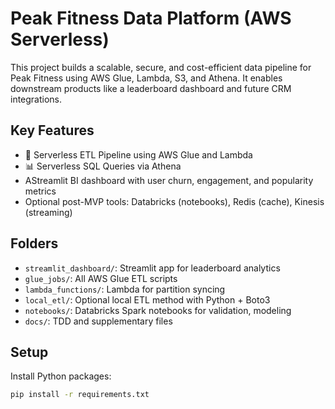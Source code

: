# Peak Fitness Data Platform (AWS Serverless)

This project builds a scalable, secure, and cost-efficient data pipeline for Peak Fitness using AWS Glue, Lambda, S3, and Athena. It enables downstream products like a leaderboard dashboard and future CRM integrations.


## Key Features  
- 🚀 Serverless ETL Pipeline using AWS Glue and Lambda  
- 📊 Serverless SQL Queries via Athena
- AStreamlit BI dashboard with user churn, engagement, and popularity metrics
- Optional post-MVP tools: Databricks (notebooks), Redis (cache), Kinesis (streaming)

## Folders

- `streamlit_dashboard/`: Streamlit app for leaderboard analytics
- `glue_jobs/`: All AWS Glue ETL scripts
- `lambda_functions/`: Lambda for partition syncing
- `local_etl/`: Optional local ETL method with Python + Boto3
- `notebooks/`: Databricks Spark notebooks for validation, modeling
- `docs/`: TDD and supplementary files

## Setup

Install Python packages:

```bash
pip install -r requirements.txt
